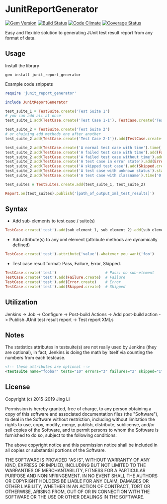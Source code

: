 # JunitReportGenerator

[![Gem Version](https://badge.fury.io/rb/junit_report_generator.svg)](http://badge.fury.io/rb/junit_report_generator)
[![Build Status](https://travis-ci.org/thyrlian/JunitReportGenerator.svg?branch=master)](https://travis-ci.org/thyrlian/JunitReportGenerator)
[![Code Climate](https://codeclimate.com/github/thyrlian/JunitReportGenerator/badges/gpa.svg)](https://codeclimate.com/github/thyrlian/JunitReportGenerator)
[![Coverage Status](https://coveralls.io/repos/thyrlian/JunitReportGenerator/badge.svg?branch=master&service=github)](https://coveralls.io/github/thyrlian/JunitReportGenerator?branch=master)

Easy and flexible solution to generating JUnit test result report from any format of data.

## Usage

Install the library
```shell
gem install junit_report_generator
```

Example code snippets
```ruby
require 'junit_report_generator'

include JunitReportGenerator

test_suite_1 = TestSuite.create('Test Suite 1')
# you can add all at once
test_suite_1.add(TestCase.create('Test Case 1-1'), TestCase.create('Test Case 1-2'))

test_suite_2 = TestSuite.create('Test Suite 2')
# or chaining add methods one after another
test_suite_2.add(TestCase.create('Test Case 2-1')).add(TestCase.create('Test Case 2-2'))

test_suite_2.add(TestCase.create('A normal test case with time').time('0.03s'))
test_suite_2.add(TestCase.create('A failed test case with time').add(Failure.create).time('0.05s'))
test_suite_2.add(TestCase.create('A failed test case without time').add(Failure.create))
test_suite_2.add(TestCase.create('A test case in error state').add(Error.create))
test_suite_2.add(TestCase.create('A skipped test case').add(Skipped.create))
test_suite_2.add(TestCase.create('A test case with unknown status').status('Unknown').time('0.9s'))
test_suite_2.add(TestCase.create('A test case with classname').time('0.3s').classname('StringUtils'))

test_suites = TestSuites.create.add(test_suite_1, test_suite_2)

Report.on(test_suites).publish('[path_of_output_xml_test_results]')
```

## Syntax

* Add sub-elements to test case / suite(s)
```ruby
TestCase.create('test').add(sub_element_1, sub_element_2).add(sub_element_3)
```
* Add attribute(s) to any xml element (attribute methods are dynamically defined)
```ruby
TestCase.create('test').attribute('value').whatever_you_want('foo')
```
* Test case result format: Pass, Failure, Error, Skipped.
```ruby
TestCase.create('test')                      # Pass: no sub-element
TestCase.create('test').add(Failure.create)  # Failure
TestCase.create('test').add(Error.create)    # Error
TestCase.create('test').add(Skipped.create)  # Skipped
```

## Utilization

Jenkins -> Job -> Configure -> Post-build Actions -> Add post-build action -> Publish JUnit test result report -> Test report XMLs

## Notes

The statistics attributes in testsuite(s) are not really used by Jenkins (they are optional), in fact, Jenkins is doing the math by itself via counting the numbers from each testcase.
```xml
<!-- these attributes are optional -->
<testsuite name="foobar" tests="10" errors="3" failures="2" skipped="1" time="12.34">
```

## License

Copyright (c) 2015-2019 Jing Li

Permission is hereby granted, free of charge, to any person obtaining a copy of this software and associated documentation files (the "Software"), to deal in the Software without restriction, including without limitation the rights to use, copy, modify, merge, publish, distribute, sublicense, and/or sell copies of the Software, and to permit persons to whom the Software is furnished to do so, subject to the following conditions:

The above copyright notice and this permission notice shall be included in all copies or substantial portions of the Software.

THE SOFTWARE IS PROVIDED "AS IS", WITHOUT WARRANTY OF ANY KIND, EXPRESS OR IMPLIED, INCLUDING BUT NOT LIMITED TO THE WARRANTIES OF MERCHANTABILITY, FITNESS FOR A PARTICULAR PURPOSE AND NONINFRINGEMENT. IN NO EVENT SHALL THE AUTHORS OR COPYRIGHT HOLDERS BE LIABLE FOR ANY CLAIM, DAMAGES OR OTHER LIABILITY, WHETHER IN AN ACTION OF CONTRACT, TORT OR OTHERWISE, ARISING FROM, OUT OF OR IN CONNECTION WITH THE SOFTWARE OR THE USE OR OTHER DEALINGS IN THE SOFTWARE.
